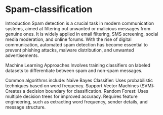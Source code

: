 # Spam-classification

Introduction
Spam detection is a crucial task in modern communication systems, aimed at filtering out unwanted or malicious messages from genuine ones. It is widely applied in email filtering, SMS screening, social media moderation, and online forums. With the rise of digital communication, automated spam detection has become essential to prevent phishing attacks, malware distribution, and unwanted advertisements.

Machine Learning Approaches
Involves training classifiers on labeled datasets to differentiate between spam and non-spam messages.

Common algorithms include:
Naïve Bayes Classifier: Uses probabilistic techniques based on word frequency.
Support Vector Machines (SVM): Creates a decision boundary for classification.
Random Forest: Uses multiple decision trees for improved accuracy.
Requires feature engineering, such as extracting word frequency, sender details, and message structure.
